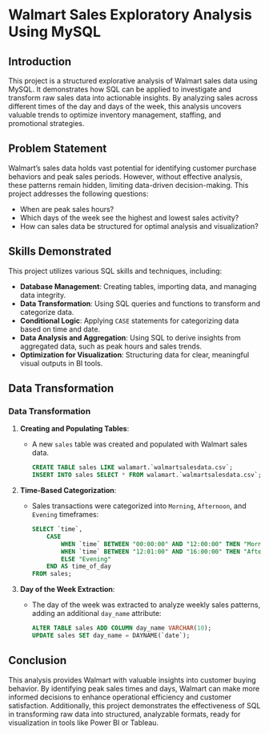 

# Walmart Sales Exploratory Analysis Using MySQL

## Introduction
This project is a structured explorative analysis of Walmart sales data using MySQL. It demonstrates how SQL can be applied to investigate and transform raw sales data into actionable insights. By analyzing sales across different times of the day and days of the week, this analysis uncovers valuable trends to optimize inventory management, staffing, and promotional strategies.

## Problem Statement
Walmart’s sales data holds vast potential for identifying customer purchase behaviors and peak sales periods. However, without effective analysis, these patterns remain hidden, limiting data-driven decision-making. This project addresses the following questions:
- When are peak sales hours?
- Which days of the week see the highest and lowest sales activity?
- How can sales data be structured for optimal analysis and visualization?

## Skills Demonstrated
This project utilizes various SQL skills and techniques, including:
- **Database Management**: Creating tables, importing data, and managing data integrity.
- **Data Transformation**: Using SQL queries and functions to transform and categorize data.
- **Conditional Logic**: Applying `CASE` statements for categorizing data based on time and date.
- **Data Analysis and Aggregation**: Using SQL to derive insights from aggregated data, such as peak hours and sales trends.
- **Optimization for Visualization**: Structuring data for clear, meaningful visual outputs in BI tools.

## Data Transformation

### Data Transformation
1. **Creating and Populating Tables**:
   - A new `sales` table was created and populated with Walmart sales data.
     ```sql
     CREATE TABLE sales LIKE walamart.`walmartsalesdata.csv`;
     INSERT INTO sales SELECT * FROM walamart.`walmartsalesdata.csv`;
     ```

2. **Time-Based Categorization**:
   - Sales transactions were categorized into `Morning`, `Afternoon`, and `Evening` timeframes:
     ```sql
     SELECT `time`,
         CASE
             WHEN `time` BETWEEN "00:00:00" AND "12:00:00" THEN "Morning"
             WHEN `time` BETWEEN "12:01:00" AND "16:00:00" THEN "Afternoon"
             ELSE "Evening"
         END AS time_of_day
     FROM sales;
     ```

3. **Day of the Week Extraction**:
   - The day of the week was extracted to analyze weekly sales patterns, adding an additional `day_name` attribute:
     ```sql
     ALTER TABLE sales ADD COLUMN day_name VARCHAR(10);
     UPDATE sales SET day_name = DAYNAME(`date`);
     ```

## Conclusion
This analysis provides Walmart with valuable insights into customer buying behavior. By identifying peak sales times and days, Walmart can make more informed decisions to enhance operational efficiency and customer satisfaction. Additionally, this project demonstrates the effectiveness of SQL in transforming raw data into structured, analyzable formats, ready for visualization in tools like Power BI or Tableau. 
